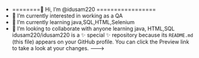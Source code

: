 - ========👋 Hi, I’m @idusam220 =================
- 👀 I’m currently interested in working as a QA 
- 🌱 I’m currently learning java,SQL,HTML,Selenium
- 💞️ I’m looking to collaborate with anyone learning java, HTML,SQL
idusam220/idusam220 is a ✨ special ✨ repository because its `README.md` (this file) appears on your GitHub profile.
You can click the Preview link to take a look at your changes.
--->
